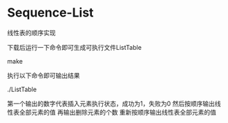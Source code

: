 # Sequence-List
线性表的顺序实现

下载后运行一下命令即可生成可执行文件ListTable

  make

执行以下命令即可输出结果

  ./ListTable

第一个输出的数字代表插入元素执行状态，成功为1，失败为0
然后按顺序输出线性表全部元素的值
再输出删除元素的个数
重新按顺序输出线性表全部元素的值

